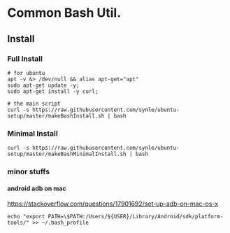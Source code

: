 # Common Bash Util.

## Install

### Full Install
```
# for ubuntu
apt -v &> /dev/null && alias apt-get="apt"
sudo apt-get update -y;
sudo apt-get install -y curl;

# the main script
curl -s https://raw.githubusercontent.com/synle/ubuntu-setup/master/makeBashInstall.sh | bash
```

### Minimal Install
```
curl -s https://raw.githubusercontent.com/synle/ubuntu-setup/master/makeBashMinimalInstall.sh | bash
```



### minor stuffs

#### android adb on mac
https://stackoverflow.com/questions/17901692/set-up-adb-on-mac-os-x

```echo "export PATH=\$PATH:/Users/${USER}/Library/Android/sdk/platform-tools/" >> ~/.bash_profile```
